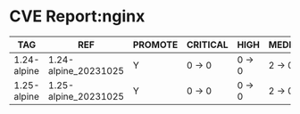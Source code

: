 # CVE Report:nginx
|     TAG     |         REF          | PROMOTE | CRITICAL |  HIGH  | MEDIUM |  LOW   | UNKNOWN |
|-------------|----------------------|---------|----------|--------|--------|--------|---------|
| 1.24-alpine | 1.24-alpine_20231025 | Y       | 0 -> 0   | 0 -> 0 | 2 -> 0 | 0 -> 0 | 0 -> 0  |
| 1.25-alpine | 1.25-alpine_20231025 | Y       | 0 -> 0   | 0 -> 0 | 2 -> 0 | 0 -> 0 | 0 -> 0  |

